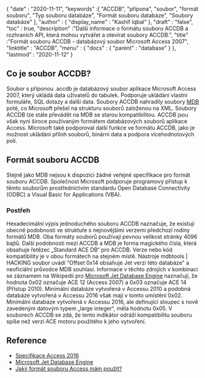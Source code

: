 {
  "date" : "2020-11-11",
  "keywords" :[ "ACCDB", "přípona", "soubor", "formát souboru", "Typ souboru databáze", "Formát souboru databáze", "Soubory databáze" ],
  "author" : {
    "display_name" : "Kashif Iqbal"
},
  "draft" : "false",
  "toc" : true,
  "description" :"Další informace o formátu souboru ACCDB a rozhraních API, která mohou vytvářet a otevírat soubory ACCDB.",
  "title" :"Formát souboru ACCDB - databázový soubor Microsoft Access 2007",
  "linktitle" : "ACCDB",
  "menu" : {
    "docs" : {
      "parent" : "database"
}
},
  "lastmod" : "2020-11-12"
}

## Co je soubor ACCDB?

Soubor s příponou .accdb je databázový soubor aplikace Microsoft Access 2007, který ukládá data uživatelů do tabulek. Podporuje ukládání vlastní formuláře, SQL dotazy a další data. Soubory ACCDB nahradily soubory [MDB](/cs/database/mdb/) poté, co Microsoft přešel na strukturu souborů založenou na XML. Soubory ACCDB lze stále převádět na MDB se starou kompatibilitou. ACCDB jsou však nyní široce používaným formátem databázových souborů aplikace Access. Microsoft také podporoval další funkce ve formátu ACCDB, jako je možnost ukládání příloh souborů, binární data a podpora vícehodnotových polí.

## Formát souboru ACCDB

Stejně jako MDB nejsou k dispozici žádné veřejné specifikace pro formát souboru ACCDB. Společnost Microsoft podporuje programový přístup k těmto souborům prostřednictvím standardu Open Database Connectivity (ODBC) a Visual Basic for Applications (VBA).

### Postřeh

Hexadecimální výpis jednoduchého souboru ACCDB naznačuje, že existují obecné podobnosti ve struktuře s nejnovějšími verzemi předchozí rodiny formátů MDB. Oba formáty souborů používají pevnou velikost stránky 4096 bajtů. Další podobností mezi ACCDB a MDB je forma magického čísla, která obsahuje řetězec „Standard ACE DB“ pro ACCDB. Verze nebo kód kompatibility je v obou formátech na stejném místě. Nástroje mdbtools | HACKING soubor uvádí "Offset 0x14 obsahuje Jet verzi této databáze" a neoficiální průvodce MDB souhlasí. Informace v těchto zdrojích v kombinaci se záznamem na Wikipedii pro [Microsoft Jet Database Engine](https://en.wikipedia.org/wiki/Microsoft_Jet_Database_Engine) naznačují, že hodnota 0x02 označuje ACE 12 (Access 2007) a 0x03 označuje ACE 14 (Přístup 2010). Minimální databáze vytvořená v Accessu 2010 a podobná databáze vytvořená v Accessu 2016 však mají v tomto umístění 0x02. Minimální databáze vytvořená v Accessu 2016, ale definující sloupec s nově zavedeným datovým typem „large integer“, měla hodnotu 0x05. V souborech ACCDB se zdá, že tento indikátor odráží kompatibilitu souboru spíše než verzi ACE motoru použitého k jeho vytvoření.

## Reference

* [Specifikace Access 2016](https://support.microsoft.com/en-us/office/access-specifications-0cf3c66f-9cf2-4e32-9568-98c1025bb47c)
* [Microsoft Jet Database Engine](https://en.wikipedia.org/wiki/Microsoft_Jet_Database_Engine)
* [Jaký formát souboru Access mám použít?](https://support.microsoft.com/en-us/office/which-access-file-format-should-i-use-012d9ab3-d14c-479e-b617-be66f9070b41)
